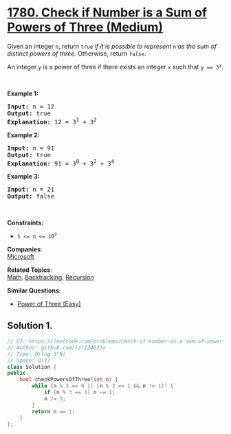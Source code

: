 # [1780. Check if Number is a Sum of Powers of Three (Medium)](https://leetcode.com/problems/check-if-number-is-a-sum-of-powers-of-three/)

<p>Given an integer <code>n</code>, return <code>true</code> <em>if it is possible to represent </em><code>n</code><em> as the sum of distinct powers of three.</em> Otherwise, return <code>false</code>.</p>

<p>An integer <code>y</code> is a power of three if there exists an integer <code>x</code> such that <code>y == 3<sup>x</sup></code>.</p>

<p>&nbsp;</p>
<p><strong>Example 1:</strong></p>

<pre><strong>Input:</strong> n = 12
<strong>Output:</strong> true
<strong>Explanation:</strong> 12 = 3<sup>1</sup> + 3<sup>2</sup>
</pre>

<p><strong>Example 2:</strong></p>

<pre><strong>Input:</strong> n = 91
<strong>Output:</strong> true
<strong>Explanation:</strong> 91 = 3<sup>0</sup> + 3<sup>2</sup> + 3<sup>4</sup>
</pre>

<p><strong>Example 3:</strong></p>

<pre><strong>Input:</strong> n = 21
<strong>Output:</strong> false
</pre>

<p>&nbsp;</p>
<p><strong>Constraints:</strong></p>

<ul>
	<li><code>1 &lt;= n &lt;= 10<sup>7</sup></code></li>
</ul>


**Companies**:  
[Microsoft](https://leetcode.com/company/microsoft)

**Related Topics**:  
[Math](https://leetcode.com/tag/math/), [Backtracking](https://leetcode.com/tag/backtracking/), [Recursion](https://leetcode.com/tag/recursion/)

**Similar Questions**:
* [Power of Three (Easy)](https://leetcode.com/problems/power-of-three/)

## Solution 1.

```cpp
// OJ: https://leetcode.com/problems/check-if-number-is-a-sum-of-powers-of-three/
// Author: github.com/lzl124631x
// Time: O(log_3^N)
// Space: O(1)
class Solution {
public:
    bool checkPowersOfThree(int n) {
        while (n % 3 == 0 || (n % 3 == 1 && n != 1)) {
            if (n % 3 == 1) n -= 1;
            n /= 3;
        }
        return n == 1;
    }
};
```